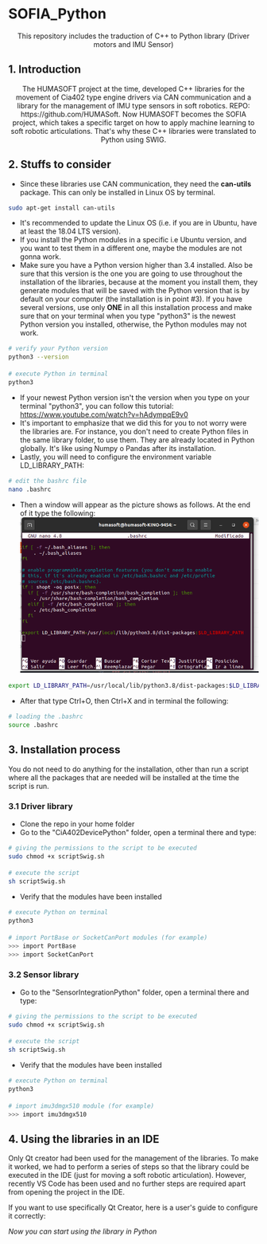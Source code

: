 # SOFIA_Python
<p align="center">
    This repository includes the traduction of C++ to Python library (Driver motors and IMU Sensor)
</p>


## 1. Introduction
<p align="center">
The HUMASOFT project at the time, developed C++ libraries for the movement of Cia402 type engine drivers via CAN communication and a library for the management of IMU type sensors in soft robotics. REPO: https://github.com/HUMASoft. Now HUMASOFT becomes the SOFIA project, which takes a specific target on how to apply machine learning to soft robotic articulations. That's why these C++ libraries were translated to Python using SWIG. 
</p>

## 2. Stuffs to consider
- Since these libraries use CAN communication, they need the **can-utils** package. This can only be installed in Linux OS by terminal.

```bash
sudo apt-get install can-utils
```

- It's recommended to update the Linux OS (i.e. if you are in Ubuntu, have at least the 18.04 LTS version).
- If you install the Python modules in a specific i.e Ubuntu version, and you want to test them in a different one, maybe the modules are not gonna work. 
- Make sure you have a Python version higher than 3.4 installed. Also be sure that this version is the one you are going to use throughout the installation of the libraries, because at the moment you install them, they generate modules that will be saved with the Python version that is by default on your computer (the installation is in point #3). If you have several versions, use only **ONE** in all this installation process and make sure that on your terminal when you type "python3" is the newest Python version you installed, otherwise, the Python modules may not work.

```bash
# verify your Python version 
python3 --version

# execute Python in terminal
python3
```

- If your newest Python version isn't the version when you type on your terminal "python3", you can follow this tutorial: https://www.youtube.com/watch?v=hAdympqE9v0
- It's important to emphasize that we did this for you to not worry were the libraries are. For instance, you don't need to create Python files in the same library folder, to use them. They are already located in Python globally. It's like using Numpy o Pandas after its installation. 
- Lastly, you will need to configure the environment variable LD_LIBRARY_PATH:

```bash
# edit the bashrc file 
nano .bashrc
```
- Then a window will appear as the picture shows as follows. At the end of it type the following: 
![LD_LIBRARY_PATH_picture](/images/LD_LIBRARY_PATH_picture.png)
```bash
export LD_LIBRARY_PATH=/usr/local/lib/python3.8/dist-packages:$LD_LIBRARY_PATH
```
- After that type Ctrl+O, then Ctrl+X and in terminal the following:

```bash
# loading the .bashrc
source .bashrc
```

## 3. Installation process
You do not need to do anything for the installation, other than run a script where all the packages that are needed will be installed at the time the script is run.
### 3.1 Driver library
- Clone the repo in your home folder 
- Go to the "CiA402DevicePython" folder, open a terminal there and type:
```bash
# giving the permissions to the script to be executed
sudo chmod +x scriptSwig.sh

# execute the script
sh scriptSwig.sh
```
- Verify that the modules have been installed
```bash
# execute Python on terminal
python3 

# import PortBase or SocketCanPort modules (for example)
>>> import PortBase 
>>> import SocketCanPort 
```

### 3.2 Sensor library
- Go to the "SensorIntegrationPython" folder, open a terminal there and type:
```bash
# giving the permissions to the script to be executed
sudo chmod +x scriptSwig.sh

# execute the script
sh scriptSwig.sh
```
- Verify that the modules have been installed
```bash
# execute Python on terminal
python3 

# import imu3dmgx510 module (for example)
>>> import imu3dmgx510
```

## 4. Using the libraries in an IDE
Only Qt creator had been used for the management of the libraries. To make it worked, we had to perform a series of steps so that the library could be executed in the IDE (just for moving a soft robotic articulation). However, recently VS Code has been used and no further steps are required apart from opening the project in the IDE. 

If you want to use specifically Qt Creator, here is a user's guide to configure it correctly:


*Now you can start using the library in Python*


